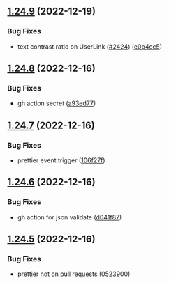## [1.24.9](https://github.com/EddieHubCommunity/LinkFree/compare/v1.24.8...v1.24.9) (2022-12-19)


### Bug Fixes

* text contrast ratio on UserLink ([#2424](https://github.com/EddieHubCommunity/LinkFree/issues/2424)) ([e0b4cc5](https://github.com/EddieHubCommunity/LinkFree/commit/e0b4cc59777d2d98d72d93cf164141458ec76176))



## [1.24.8](https://github.com/EddieHubCommunity/LinkFree/compare/v1.24.7...v1.24.8) (2022-12-16)


### Bug Fixes

* gh action secret ([a93ed77](https://github.com/EddieHubCommunity/LinkFree/commit/a93ed77a1d9524d4c3f11d5e67703d3da5a13c99))



## [1.24.7](https://github.com/EddieHubCommunity/LinkFree/compare/v1.24.6...v1.24.7) (2022-12-16)


### Bug Fixes

* prettier event trigger ([106f27f](https://github.com/EddieHubCommunity/LinkFree/commit/106f27f89f742d1718bba3818b92149c87336b34))



## [1.24.6](https://github.com/EddieHubCommunity/LinkFree/compare/v1.24.5...v1.24.6) (2022-12-16)


### Bug Fixes

* gh action for json validate ([d041f87](https://github.com/EddieHubCommunity/LinkFree/commit/d041f87ecdf9a151008238e447b08aa87d94412f))



## [1.24.5](https://github.com/EddieHubCommunity/LinkFree/compare/v1.24.4...v1.24.5) (2022-12-16)


### Bug Fixes

* prettier not on pull requests ([0523900](https://github.com/EddieHubCommunity/LinkFree/commit/052390079b42bd3e79172654b6cbe2edf0f037ae))



